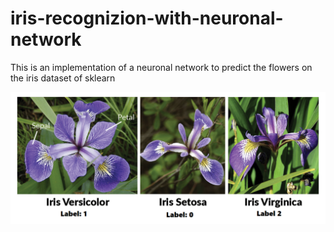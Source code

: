# iris-recognizion-with-neuronal-network
This is an implementation of a neuronal network to predict the flowers on the iris dataset of sklearn

![The three types of iris on the dataset](iris.png)

